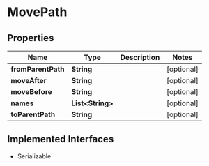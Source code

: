 

# MovePath


## Properties

| Name | Type | Description | Notes |
|------------ | ------------- | ------------- | -------------|
|**fromParentPath** | **String** |  |  [optional] |
|**moveAfter** | **String** |  |  [optional] |
|**moveBefore** | **String** |  |  [optional] |
|**names** | **List&lt;String&gt;** |  |  [optional] |
|**toParentPath** | **String** |  |  [optional] |


## Implemented Interfaces

* Serializable


